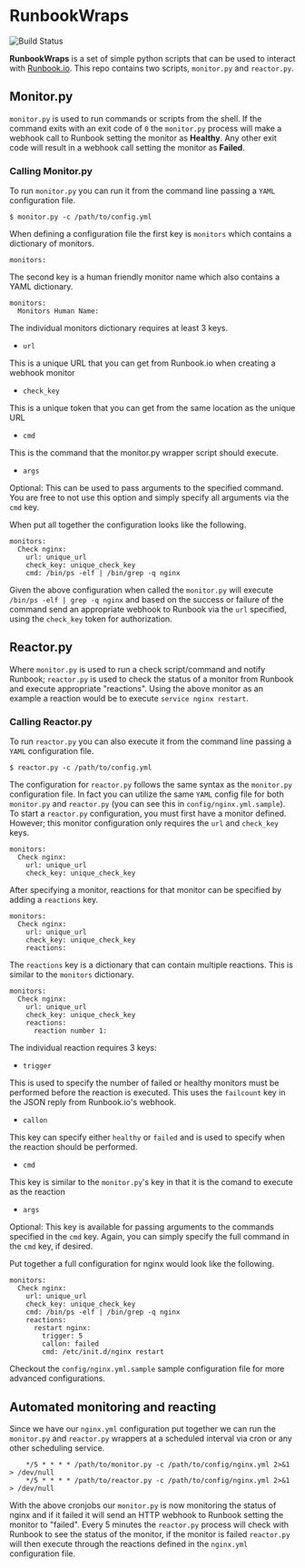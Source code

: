 RunbookWraps
============

![Build Status](https://travis-ci.org/madflojo/RunbookWraps.svg?branch=master)

**RunbookWraps** is a set of simple python scripts that can be used to interact with [Runbook.io](https://runbook.io). This repo contains two scripts, `monitor.py` and `reactor.py`.

## Monitor.py

`monitor.py` is used to run commands or scripts from the shell. If the command exits with an exit code of `0` the `monitor.py` process will make a webhook call to Runbook setting the monitor as **Healthy**. Any other exit code will result in a webhook call setting the monitor as **Failed**. 

### Calling Monitor.py

To run `monitor.py` you can run it from the command line passing a `YAML` configuration file.

    $ monitor.py -c /path/to/config.yml

When defining a configuration file the first key is `monitors` which contains a dictionary of monitors.

    monitors:

The second key is a human friendly monitor name which also contains a YAML dictionary.

    monitors:
      Monitors Human Name:

The individual monitors dictionary requires at least 3 keys.

* `url` 

This is a unique URL that you can get from Runbook.io when creating a webhook monitor

* `check_key` 

This is a unique token that you can get from the same location as the unique URL

* `cmd` 

This is the command that the monitor.py wrapper script should execute.

* `args` 

Optional: This can be used to pass arguments to the specified command. You are free to not use this option and simply specify all arguments via the `cmd` key.

When put all together the configuration looks like the following.

    monitors:
      Check nginx:
        url: unique_url
        check_key: unique_check_key
        cmd: /bin/ps -elf | /bin/grep -q nginx

Given the above configuration when called the `monitor.py` will execute `/bin/ps -elf | grep -q nginx` and based on the success or failure of the command send an appropriate webhook to Runbook via the `url` specified, using the `check_key` token for authorization. 

## Reactor.py

Where `monitor.py` is used to run a check script/command and notify Runbook; `reactor.py` is used to check the status of a monitor from Runbook and execute appropriate "reactions". Using the above monitor as an example a reaction would be to execute `service nginx restart`.

### Calling Reactor.py

To run `reactor.py` you can also execute it from the command line passing a `YAML` configuration file.

    $ reactor.py -c /path/to/config.yml

The configuration for `reactor.py` follows the same syntax as the `monitor.py` configuration file. In fact you can utilize the same `YAML` config file for both `monitor.py` and `reactor.py` (you can see this in `config/nginx.yml.sample`). To start a `reactor.py` configuration, you must first have a monitor defined. However; this monitor configuration only requires the `url` and `check_key` keys.

    monitors:
      Check nginx:
        url: unique_url
        check_key: unique_check_key

After specifying a monitor, reactions for that monitor can be specified by adding a `reactions` key.

    monitors:
      Check nginx:
        url: unique_url
        check_key: unique_check_key
        reactions:

The `reactions` key is a dictionary that can contain multiple reactions. This is similar to the `monitors` dictionary.

    monitors:
      Check nginx:
        url: unique_url
        check_key: unique_check_key
        reactions:
          reaction number 1:

The individual reaction requires 3 keys:

* `trigger` 

This is used to specify the number of failed or healthy monitors must be performed before the reaction is executed. This uses the `failcount` key in the JSON reply from Runbook.io's webhook.

* `callon` 

This key can specify either `healthy` or `failed` and is used to specify when the reaction should be performed.

* `cmd` 

This key is similar to the `monitor.py`'s key in that it is the comand to execute as the reaction

* `args` 

Optional: This key is available for passing arguments to the commands specified in the `cmd` key. Again, you can simply specify the full command in the `cmd` key, if desired.

Put together a full configuration for nginx would look like the following.

    monitors:
      Check nginx:
        url: unique_url
        check_key: unique_check_key
        cmd: /bin/ps -elf | /bin/grep -q nginx
        reactions:
          restart nginx:
            trigger: 5
            callon: failed
            cmd: /etc/init.d/nginx restart

Checkout the `config/nginx.yml.sample` sample configuration file for more advanced configurations.

## Automated monitoring and reacting

Since we have our `nginx.yml` configuration put together we can run the `monitor.py` and `reactor.py` wrappers at a scheduled interval via cron or any other scheduling service.

        */5 * * * * /path/to/monitor.py -c /path/to/config/nginx.yml 2>&1 > /dev/null
        */5 * * * * /path/to/reactor.py -c /path/to/config/nginx.yml 2>&1 > /dev/null        

With the above cronjobs our `monitor.py` is now monitoring the status of nginx and if it failed it will send an HTTP webhook to Runbook setting the monitor to "failed". Every 5 minutes the `reactor.py` process will check with Runbook to see the status of the monitor, if the monitor is failed `reactor.py` will then execute through the reactions defined in the `nginx.yml` configuration file.
